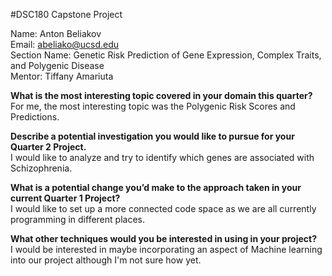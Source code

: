 #DSC180 Capstone Project

Name: Anton Beliakov  
Email: abeliako@ucsd.edu  
Section Name: Genetic Risk Prediction of Gene Expression, Complex Traits, and Polygenic Disease  
Mentor: Tiffany Amariuta  

**What is the most interesting topic covered in your domain this quarter?**  
For me, the most interesting topic was the Polygenic Risk Scores and Predictions.

**Describe a potential investigation you would like to pursue for your Quarter 2 Project.**  
I would like to analyze and try to identify which genes are associated with Schizophrenia.

**What is a potential change you’d make to the approach taken in your current Quarter 1 Project?**  
I would like to set up a more connected code space as we are all currently programming in different places.

**What other techniques would you be interested in using in your project?**  
I would be interested in maybe incorporating an aspect of Machine learning into our project although I'm not sure how yet.
